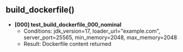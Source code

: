 ## build_dockerfile()
- **[000] test_build_dockerfile_000_nominal**
    - Conditions: jdk_version=17, loader_url="example.com", server_port=25565, min_memory=2048, max_memory=2048
    - Result: Dockerfile content returned 